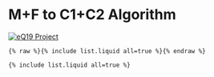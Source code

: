 # M+F to C1+C2 Algorithm

[![eQ19 Project](https://user-images.githubusercontent.com/36441664/88602920-fd84c080-d09d-11ea-970d-dd63c12221fc.png)](/../../../theme)

```
{% raw %}{% include list.liquid all=true %}{% endraw %}

{% include list.liquid all=true %}
```


